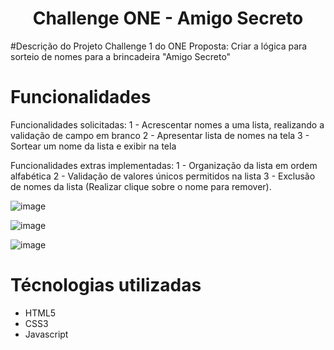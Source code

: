 <h1 align="center"> Challenge ONE - Amigo Secreto </h1>

#Descrição do Projeto
Challenge 1 do ONE
Proposta: 
    Criar a lógica para sorteio de nomes para a brincadeira "Amigo Secreto"

# Funcionalidades
Funcionalidades solicitadas:
    1 - Acrescentar nomes a uma lista, realizando a validação de campo em branco
    2 - Apresentar lista de nomes na tela
    3 - Sortear um nome da lista e exibir na tela
    
Funcionalidades extras implementadas:
    1 - Organização da lista em ordem alfabética
    2 - Validação de valores únicos permitidos na lista
    3 - Exclusão de nomes da lista (Realizar clique sobre o nome para remover).

![image](https://github.com/user-attachments/assets/2c3a76b7-fb87-4513-a1fe-c309aaa4f970)

![image](https://github.com/user-attachments/assets/949a5738-235a-4a8d-ac8d-f7a69e487cfc)

![image](https://github.com/user-attachments/assets/1fcd09c6-060f-43f5-84d8-9416b1725a19)


# Técnologias utilizadas
  - HTML5
  - CSS3
  - Javascript

